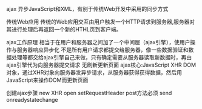 ajax
异步JavaScript和XML，有别于传统Web开发中采用的同步方式

传统Web应用
传统的Web应用交互由用户触发一个HTTP请求到服务器,服务器对其进行处理后再返回一个新的HTHL页到客户端。


ajax工作原理
相当于在用户和服务器之间加了一个中间层（ajax引擎），使用户操作与服务器响应异步化
不是所有用户请求都提交给服务器，像一些数据验证和数据处理等都交给ajax引擎自己来做，只有确定需要从服务器读取新数据时，再由ajax引擎代为向服务器提交请求
无刷新更新页面
ajax核心:JavaScript XHR DOM对象，通过XHR对象向服务器发异步请求，从服务器获得获得数据，然后用JavaScript来操作DOM而更新页面


创建ajax步骤
new XHR
open
setRequestHeader post方法必须
send
onreadystatechange